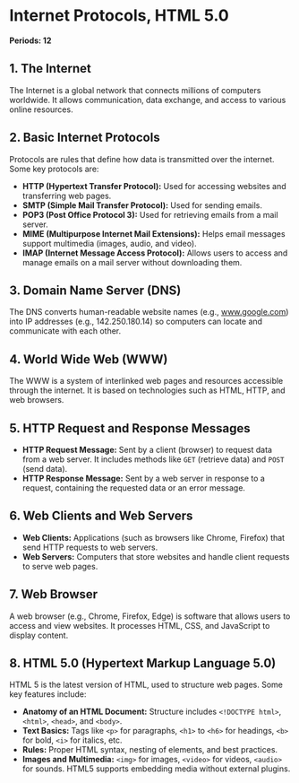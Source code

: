 # Internet Protocols, HTML 5.0  
**Periods: 12**  

## 1. The Internet  
The Internet is a global network that connects millions of computers worldwide. It allows communication, data exchange, and access to various online resources.

## 2. Basic Internet Protocols  
Protocols are rules that define how data is transmitted over the internet. Some key protocols are:

- **HTTP (Hypertext Transfer Protocol):** Used for accessing websites and transferring web pages.  
- **SMTP (Simple Mail Transfer Protocol):** Used for sending emails.  
- **POP3 (Post Office Protocol 3):** Used for retrieving emails from a mail server.  
- **MIME (Multipurpose Internet Mail Extensions):** Helps email messages support multimedia (images, audio, and video).  
- **IMAP (Internet Message Access Protocol):** Allows users to access and manage emails on a mail server without downloading them.

## 3. Domain Name Server (DNS)  
The DNS converts human-readable website names (e.g., www.google.com) into IP addresses (e.g., 142.250.180.14) so computers can locate and communicate with each other.

## 4. World Wide Web (WWW)  
The WWW is a system of interlinked web pages and resources accessible through the internet. It is based on technologies such as HTML, HTTP, and web browsers.

## 5. HTTP Request and Response Messages  
- **HTTP Request Message:** Sent by a client (browser) to request data from a web server. It includes methods like `GET` (retrieve data) and `POST` (send data).  
- **HTTP Response Message:** Sent by a web server in response to a request, containing the requested data or an error message.

## 6. Web Clients and Web Servers  
- **Web Clients:** Applications (such as browsers like Chrome, Firefox) that send HTTP requests to web servers.  
- **Web Servers:** Computers that store websites and handle client requests to serve web pages.

## 7. Web Browser  
A web browser (e.g., Chrome, Firefox, Edge) is software that allows users to access and view websites. It processes HTML, CSS, and JavaScript to display content.

## 8. HTML 5.0 (Hypertext Markup Language 5.0)  
HTML 5 is the latest version of HTML, used to structure web pages. Some key features include:  

- **Anatomy of an HTML Document:** Structure includes `<!DOCTYPE html>`, `<html>`, `<head>`, and `<body>`.  
- **Text Basics:** Tags like `<p>` for paragraphs, `<h1>` to `<h6>` for headings, `<b>` for bold, `<i>` for italics, etc.  
- **Rules:** Proper HTML syntax, nesting of elements, and best practices.  
- **Images and Multimedia:** `<img>` for images, `<video>` for videos, `<audio>` for sounds. HTML5 supports embedding media without external plugins.

